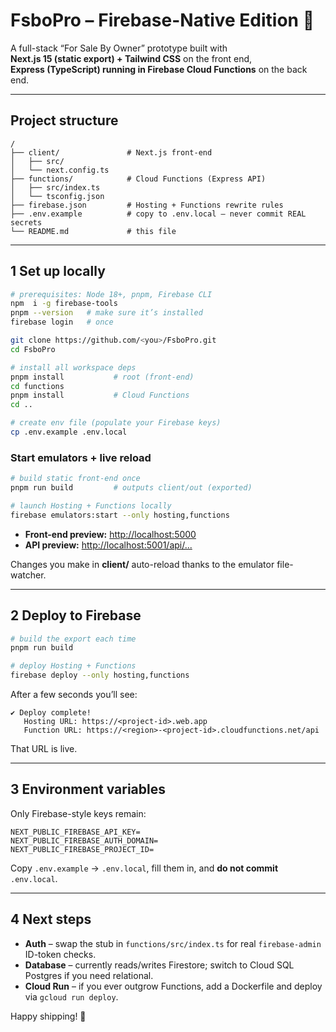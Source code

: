 # FsboPro – Firebase-Native Edition 🚀

A full-stack “For Sale By Owner” prototype built with  
**Next.js 15 (static export) + Tailwind CSS** on the front end,  
**Express (TypeScript) running in Firebase Cloud Functions** on the back end.

---

## Project structure

```
/
├── client/               # Next.js front-end
│   ├── src/
│   └── next.config.ts
├── functions/            # Cloud Functions (Express API)
│   ├── src/index.ts
│   └── tsconfig.json
├── firebase.json         # Hosting + Functions rewrite rules
├── .env.example          # copy to .env.local – never commit REAL secrets
└── README.md             # this file
```

---

## 1  Set up locally

```bash
# prerequisites: Node 18+, pnpm, Firebase CLI
npm  i -g firebase-tools
pnpm --version   # make sure it’s installed
firebase login   # once

git clone https://github.com/<you>/FsboPro.git
cd FsboPro

# install all workspace deps
pnpm install           # root (front-end)
cd functions
pnpm install           # Cloud Functions
cd ..

# create env file (populate your Firebase keys)
cp .env.example .env.local
```

### Start emulators + live reload

```bash
# build static front-end once
pnpm run build         # outputs client/out (exported)

# launch Hosting + Functions locally
firebase emulators:start --only hosting,functions
```

* **Front-end preview:** <http://localhost:5000>  
* **API preview:**      <http://localhost:5001/api/...>

Changes you make in **client/** auto-reload thanks to the emulator file-watcher.

---

## 2  Deploy to Firebase

```bash
# build the export each time
pnpm run build

# deploy Hosting + Functions
firebase deploy --only hosting,functions
```

After a few seconds you’ll see:

```
✔ Deploy complete!
   Hosting URL: https://<project-id>.web.app
   Function URL: https://<region>-<project-id>.cloudfunctions.net/api
```

That URL is live.

---

## 3  Environment variables

Only Firebase-style keys remain:

```
NEXT_PUBLIC_FIREBASE_API_KEY=
NEXT_PUBLIC_FIREBASE_AUTH_DOMAIN=
NEXT_PUBLIC_FIREBASE_PROJECT_ID=
```

Copy `.env.example` → `.env.local`, fill them in, and **do not commit** `.env.local`.

---

## 4  Next steps

* **Auth** – swap the stub in `functions/src/index.ts` for real `firebase-admin` ID-token checks.  
* **Database** – currently reads/writes Firestore; switch to Cloud SQL Postgres if you need relational.  
* **Cloud Run** – if you ever outgrow Functions, add a Dockerfile and deploy via `gcloud run deploy`.

Happy shipping! 🏡
